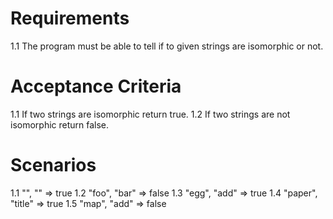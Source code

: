 # Requirements

1.1 The program must be able to tell if to given strings are isomorphic or not.

# Acceptance Criteria

1.1 If two strings are isomorphic return true.
1.2 If two strings are not isomorphic return false. 

# Scenarios

1.1 "", "" => true
1.2 "foo", "bar" => false
1.3 "egg", "add" => true
1.4 "paper", "title" => true
1.5 "map", "add" => false